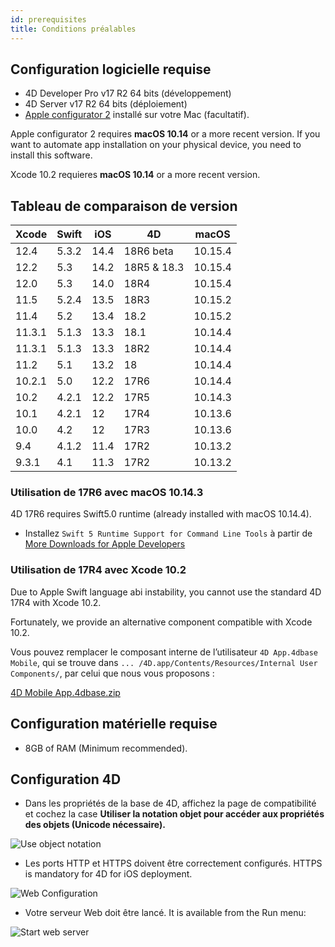 ```yaml
---
id: prerequisites
title: Conditions préalables
---
```


## Configuration logicielle requise

* 4D Developer Pro v17 R2 64 bits (développement)
* 4D Server v17 R2 64 bits (déploiement)
* [Apple configurator 2](https://itunes.apple.com/us/app/apple-configurator-2/id1037126344) installé sur votre Mac (facultatif).

Apple configurator 2 requires **macOS 10.14** or a more recent version. If you want to automate app installation on your physical device, you need to install this software.

Xcode 10.2 requieres **macOS 10.14** or a more recent version.

## Tableau de comparaison de version

| Xcode  | Swift | iOS  | 4D          | macOS   |
| ------ | ----- | ---- | ----------- | ------- |
| 12.4   | 5.3.2 | 14.4 | 18R6 beta   | 10.15.4 |
| 12.2   | 5.3   | 14.2 | 18R5 & 18.3 | 10.15.4 |
| 12.0   | 5.3   | 14.0 | 18R4        | 10.15.4 |
| 11.5   | 5.2.4 | 13.5 | 18R3        | 10.15.2 |
| 11.4   | 5.2   | 13.4 | 18.2        | 10.15.2 |
| 11.3.1 | 5.1.3 | 13.3 | 18.1        | 10.14.4 |
| 11.3.1 | 5.1.3 | 13.3 | 18R2        | 10.14.4 |
| 11.2   | 5.1   | 13.2 | 18          | 10.14.4 |
| 10.2.1 | 5.0   | 12.2 | 17R6        | 10.14.4 |
| 10.2   | 4.2.1 | 12.2 | 17R5        | 10.14.3 |
| 10.1   | 4.2.1 | 12   | 17R4        | 10.13.6 |
| 10.0   | 4.2   | 12   | 17R3        | 10.13.6 |
| 9.4    | 4.1.2 | 11.4 | 17R2        | 10.13.2 |
| 9.3.1  | 4.1   | 11.3 | 17R2        | 10.13.2 |

### Utilisation de 17R6 avec macOS 10.14.3

4D 17R6 requires Swift5.0 runtime (already installed with macOS 10.14.4).

 - Installez `Swift 5 Runtime Support for Command Line Tools` à partir de [More Downloads for Apple Developers](https://developer.apple.com/download/more/)

### Utilisation de 17R4 avec Xcode 10.2

Due to Apple Swift language abi instability, you cannot use the standard 4D 17R4 with Xcode 10.2.

Fortunately, we provide an alternative component compatible with Xcode 10.2.

Vous pouvez remplacer le composant interne de l’utilisateur `4D App.4dbase Mobile`, qui se trouve dans `... /4D.app/Contents/Resources/Internal User Components/`, par celui que nous vous proposons :

<a class="button"
href="https://download.4d.com/Products/Current/4D_v17R4/4D%20Mobile%20App%20-%20Xcode%2010.2/4D%20Mobile%20App.4dbase.zip">4D Mobile App.4dbase.zip</a>

## Configuration matérielle requise

* 8GB of RAM (Minimum recommended).

## Configuration 4D

* Dans les propriétés de la base de 4D, affichez la page de compatibilité et cochez la case **Utiliser la notation objet pour accéder aux propriétés des objets (Unicode nécessaire).**

![Use object notation](assets/en/prerequisites/Use-object-notation.png)

* Les ports HTTP et HTTPS doivent être correctement configurés. HTTPS is mandatory for 4D for iOS deployment.

![Web Configuration](assets/en/prerequisites/Web-Configuration.png)

* Votre serveur Web doit être lancé. It is available from the Run menu:

![Start web server](assets/en/prerequisites/Start-web-server.png)
